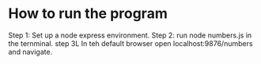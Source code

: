 # How to run the program
Step 1: Set up a node express environment.
Step 2: run node numbers.js in the ternminal.
step 3L In teh default browser open localhost:9876/numbers and navigate.
